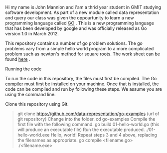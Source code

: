 Hi my name is John Mannion and i'am a thrid year student in GMIT studying software development. As part of a new module called 
data representation and query our class was given the oppourtunity to learn a new programming language called [GO](https://golang.org/)  .
This is a new programming language that has been developed by google and was officially released as Go version 1.0 in March 2012. 

This repository contains a number of go problem solutions. The go problems vary from a simple hello world program to a more complicated 
problem such as newton's method for square roots. The work sheet can be found [here](https://data-representation.github.io/problems/go-fundamentals.html)  .

Running the code

To run the code in this repository, the files must first be compiled. The Go [compiler](https://golang.org/doc/install) must first be installed on your machine. 
Once that is installed, the code can be compiled and run by following these steps. We assume you are using the command line.

Clone this repository using Git.
> git clone https://github.com/data-representation/go-examples  (url of git repository)
Change into the folder.
> cd go-examples
Compile the first file with the following command.
> go build 01-hello-world.go 
(this will produce an executable file)
Run the executable produced.
> ./01-hello-world.exe
Hello, world!
Repeat steps 3 and 4 above, replacing the filenames as appropriate.
> go compile <filename.go>
> ./<filename.exe>